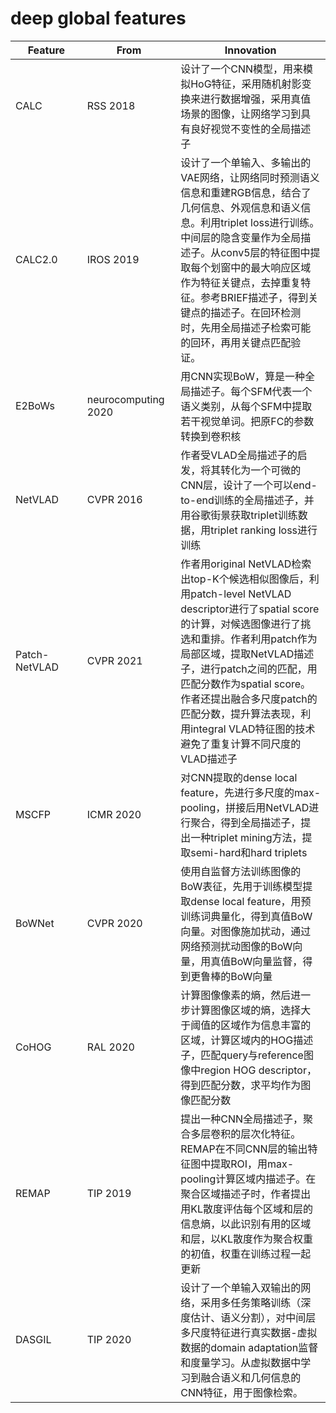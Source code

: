 # deep global features

<table><thead><tr><th width="150">Feature</th><th width="150">From</th><th width="450.2">Innovation</th></tr></thead><tbody><tr><td>CALC</td><td>RSS 2018</td><td>设计了一个CNN模型，用来模拟HoG特征，采用随机射影变换来进行数据增强，采用真值场景的图像，让网络学习到具有良好视觉不变性的全局描述子</td></tr><tr><td>CALC2.0</td><td>IROS 2019</td><td>设计了一个单输入、多输出的VAE网络，让网络同时预测语义信息和重建RGB信息，结合了几何信息、外观信息和语义信息。利用triplet loss进行训练。中间层的隐含变量作为全局描述子。从conv5层的特征图中提取每个划窗中的最大响应区域作为特征关键点，去掉重复特征。参考BRIEF描述子，得到关键点的描述子。在回环检测时，先用全局描述子检索可能的回环，再用关键点匹配验证。</td></tr><tr><td>E2BoWs </td><td>neurocomputing 2020</td><td>用CNN实现BoW，算是一种全局描述子。每个SFM代表一个语义类别，从每个SFM中提取若干视觉单词。把原FC的参数转换到卷积核</td></tr><tr><td>NetVLAD </td><td>CVPR 2016</td><td>作者受VLAD全局描述子的启发，将其转化为一个可微的CNN层，设计了一个可以end-to-end训练的全局描述子，并用谷歌街景获取triplet训练数据，用triplet ranking loss进行训练</td></tr><tr><td>Patch-NetVLAD</td><td>CVPR 2021</td><td>作者用original NetVLAD检索出top-K个候选相似图像后，利用patch-level NetVLAD descriptor进行了spatial score的计算，对候选图像进行了挑选和重排。作者利用patch作为局部区域，提取NetVLAD描述子，进行patch之间的匹配，用匹配分数作为spatial score。作者还提出融合多尺度patch的匹配分数，提升算法表现，利用integral VLAD特征图的技术避免了重复计算不同尺度的VLAD描述子</td></tr><tr><td>MSCFP </td><td>ICMR 2020</td><td>对CNN提取的dense local feature，先进行多尺度的max-pooling，拼接后用NetVLAD进行聚合，得到全局描述子，提出一种triplet mining方法，提取semi-hard和hard triplets</td></tr><tr><td>BoWNet </td><td>CVPR 2020</td><td>使用自监督方法训练图像的BoW表征，先用于训练模型提取dense local feature，用预训练词典量化，得到真值BoW向量。对图像施加扰动，通过网络预测扰动图像的BoW向量，用真值BoW向量监督，得到更鲁棒的BoW向量</td></tr><tr><td>CoHOG </td><td>RAL 2020</td><td>计算图像像素的熵，然后进一步计算图像区域的熵，选择大于阈值的区域作为信息丰富的区域，计算区域内的HOG描述子，匹配query与reference图像中region HOG descriptor，得到匹配分数，求平均作为图像匹配分数</td></tr><tr><td>REMAP</td><td>TIP 2019</td><td>提出一种CNN全局描述子，聚合多层卷积的层次化特征。REMAP在不同CNN层的输出特征图中提取ROI，用max-pooling计算区域内描述子。在聚合区域描述子时，作者提出用KL散度评估每个区域和层的信息熵，以此识别有用的区域和层，以KL散度作为聚合权重的初值，权重在训练过程一起更新</td></tr><tr><td>DASGIL</td><td>TIP 2020</td><td>设计了一个单输入双输出的网络，采用多任务策略训练（深度估计、语义分割），对中间层多尺度特征进行真实数据-虚拟数据的domain adaptation监督和度量学习。从虚拟数据中学习到融合语义和几何信息的CNN特征，用于图像检索。</td></tr></tbody></table>
